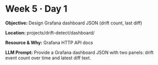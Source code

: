 # Week 5 · Day 1

**Objective:** Design Grafana dashboard JSON (drift count, last diff)

**Location:** projects/drift-detect/dashboard/

**Resource & Why:** Grafana HTTP API docs

**LLM Prompt:** Provide a Grafana dashboard JSON with two panels: drift event count over time and latest diff text.
